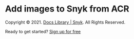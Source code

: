 # Add images to Snyk from ACR

Copyright © 2021. [Docs Library \| Snyk](https://github.com/snyk/user-docs/tree/58f91d848e16ddf2ffcca3711d6b8852412be402/hc/en-us/README.md). All Rights Reserved.

Ready to get started? [Sign up for free](https://snyk.io/login?cta=sign-up&loc=footer&page=support_docs_page)

